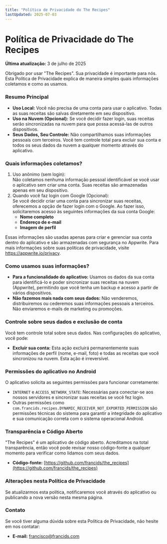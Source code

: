 ```yaml
---
title: "Política de Privacidade do The Recipes"
lastUpdated: 2025-07-03
---
```


# **Política de Privacidade do The Recipes**

**Última atualização:** 3 de julho de 2025

Obrigado por usar "The Recipes". Sua privacidade é importante para nós. Esta Política de Privacidade explica de maneira simples quais informações coletamos e como as usamos.

### **Resumo Principal**

- **Uso Local:** Você não precisa de uma conta para usar o aplicativo. Todas as suas receitas são salvas diretamente em seu dispositivo.
- **Uso na Nuvem (Opcional):** Se você decidir fazer login, suas receitas serão sincronizadas na nuvem para que possa acessá-las de outros dispositivos.
- **Seus Dados, Seu Controle:** Não compartilhamos suas informações pessoais com terceiros. Você tem controle total para excluir sua conta e todos os seus dados da nuvem a qualquer momento através do aplicativo.

### **Quais informações coletamos?**

1. Uso anônimo (sem login):  
   Não coletamos nenhuma informação pessoal identificável se você usar o aplicativo sem criar uma conta. Suas receitas são armazenadas apenas em seu dispositivo.
2. Quando você faz login com Google (Opcional):  
   Se você decidir criar uma conta para sincronizar suas receitas, oferecemos a opção de fazer login com o Google. Ao fazer isso, solicitaremos acesso às seguintes informações da sua conta Google:
   - **Nome completo**
   - **Endereço de e-mail**
   - **Imagem de perfil**

Essas informações são usadas apenas para criar e gerenciar sua conta dentro do aplicativo e são armazenadas com segurança no Appwrite. Para mais informações sobre suas políticas de privacidade, visite https://appwrite.io/privacy.

### **Como usamos suas informações?**

- **Para a funcionalidade do aplicativo:** Usamos os dados da sua conta para identificá-lo e poder sincronizar suas receitas na nuvem (Appwrite), permitindo que você tenha um backup e acesso a partir de vários dispositivos.
- **Não fazemos mais nada com seus dados:** Não venderemos, distribuiremos ou cederemos suas informações pessoais a terceiros. Não enviaremos e-mails de marketing ou promoções.

### **Controle sobre seus dados e exclusão de conta**

Você tem controle total sobre seus dados. Nas configurações do aplicativo, você pode:

- **Excluir sua conta:** Esta ação excluirá permanentemente suas informações de perfil (nome, e-mail, foto) e todas as receitas que você sincronizou na nuvem. Esta ação é irreversível.

### **Permissões do aplicativo no Android**

O aplicativo solicita as seguintes permissões para funcionar corretamente:

- `INTERNET` e `ACCESS_NETWORK_STATE`: Necessárias para conectar-se aos nossos servidores e sincronizar suas receitas se você fez login.
- Outras permissões como `com.francids.recipes.DYNAMIC_RECEIVER_NOT_EXPORTED_PERMISSION` são permissões técnicas do sistema para garantir a integridade do aplicativo e sua comunicação correta com o sistema operacional Android.

### **Transparência e Código Aberto**

"The Recipes" é um aplicativo de código aberto. Acreditamos na total transparência, então você pode revisar nosso código-fonte a qualquer momento para verificar como lidamos com seus dados.

- **Código-fonte:** [https://github.com/francids/the_recipes](https://github.com/francids/the_recipes)

### **Alterações nesta Política de Privacidade**

Se atualizarmos esta política, notificaremos você através do aplicativo ou publicando a nova versão nesta mesma página.

### **Contato**

Se você tiver alguma dúvida sobre esta Política de Privacidade, não hesite em nos contatar:

- **E-mail:** francisco@francids.com
